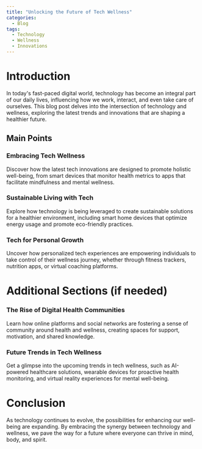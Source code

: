 ```yaml
---
title: "Unlocking the Future of Tech Wellness"
categories:
  - Blog
tags:
  - Technology
  - Wellness
  - Innovations
---
```


# Introduction
In today's fast-paced digital world, technology has become an integral part of our daily lives, influencing how we work, interact, and even take care of ourselves. This blog post delves into the intersection of technology and wellness, exploring the latest trends and innovations that are shaping a healthier future.

## Main Points
### Embracing Tech Wellness
Discover how the latest tech innovations are designed to promote holistic well-being, from smart devices that monitor health metrics to apps that facilitate mindfulness and mental wellness.

### Sustainable Living with Tech
Explore how technology is being leveraged to create sustainable solutions for a healthier environment, including smart home devices that optimize energy usage and promote eco-friendly practices.

### Tech for Personal Growth
Uncover how personalized tech experiences are empowering individuals to take control of their wellness journey, whether through fitness trackers, nutrition apps, or virtual coaching platforms.

# Additional Sections (if needed)
### The Rise of Digital Health Communities
Learn how online platforms and social networks are fostering a sense of community around health and wellness, creating spaces for support, motivation, and shared knowledge.

### Future Trends in Tech Wellness
Get a glimpse into the upcoming trends in tech wellness, such as AI-powered healthcare solutions, wearable devices for proactive health monitoring, and virtual reality experiences for mental well-being.

# Conclusion
As technology continues to evolve, the possibilities for enhancing our well-being are expanding. By embracing the synergy between technology and wellness, we pave the way for a future where everyone can thrive in mind, body, and spirit.